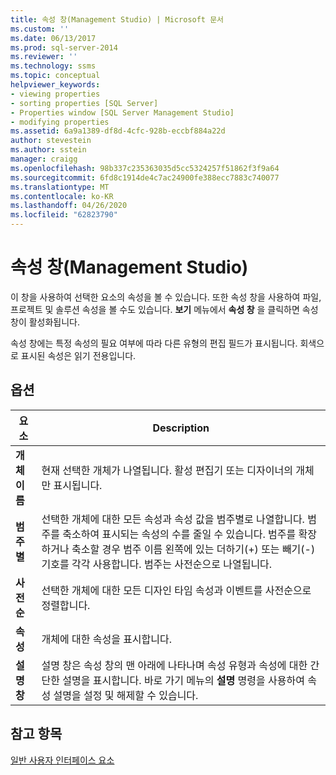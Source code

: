 ```yaml
---
title: 속성 창(Management Studio) | Microsoft 문서
ms.custom: ''
ms.date: 06/13/2017
ms.prod: sql-server-2014
ms.reviewer: ''
ms.technology: ssms
ms.topic: conceptual
helpviewer_keywords:
- viewing properties
- sorting properties [SQL Server]
- Properties window [SQL Server Management Studio]
- modifying properties
ms.assetid: 6a9a1389-df8d-4cfc-928b-eccbf884a22d
author: stevestein
ms.author: sstein
manager: craigg
ms.openlocfilehash: 98b337c235363035d5cc5324257f51862f3f9a64
ms.sourcegitcommit: 6fd8c1914de4c7ac24900fe388ecc7883c740077
ms.translationtype: MT
ms.contentlocale: ko-KR
ms.lasthandoff: 04/26/2020
ms.locfileid: "62823790"
---
```

# <a name="properties-window-management-studio"></a>속성 창(Management Studio)
  이 창을 사용하여 선택한 요소의 속성을 볼 수 있습니다. 또한 속성 창을 사용하여 파일, 프로젝트 및 솔루션 속성을 볼 수도 있습니다. **보기** 메뉴에서 **속성 창** 을 클릭하면 속성 창이 활성화됩니다.  
  
 속성 창에는 특정 속성의 필요 여부에 따라 다른 유형의 편집 필드가 표시됩니다. 회색으로 표시된 속성은 읽기 전용입니다.  
  
## <a name="options"></a>옵션  
  
|요소|Description|  
|-------------|-----------------|  
|**개체 이름**|현재 선택한 개체가 나열됩니다. 활성 편집기 또는 디자이너의 개체만 표시됩니다.|  
|**범주별**|선택한 개체에 대한 모든 속성과 속성 값을 범주별로 나열합니다. 범주를 축소하여 표시되는 속성의 수를 줄일 수 있습니다. 범주를 확장하거나 축소할 경우 범주 이름 왼쪽에 있는 더하기(+) 또는 빼기(-) 기호를 각각 사용합니다. 범주는 사전순으로 나열됩니다.|  
|**사전순**|선택한 개체에 대한 모든 디자인 타임 속성과 이벤트를 사전순으로 정렬합니다.|  
|**속성**|개체에 대한 속성을 표시합니다.|  
|**설명 창**|설명 창은 속성 창의 맨 아래에 나타나며 속성 유형과 속성에 대한 간단한 설명을 표시합니다. 바로 가기 메뉴의 **설명** 명령을 사용하여 속성 설명을 설정 및 해제할 수 있습니다.|  
  
## <a name="see-also"></a>참고 항목  
 [일반 사용자 인터페이스 요소](general-user-interface-elements.md)  
  
  
